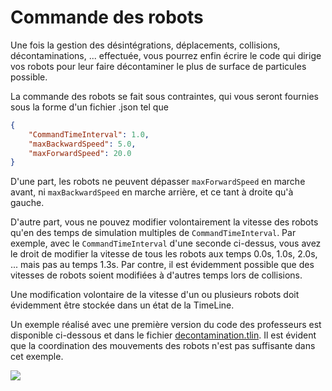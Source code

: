# Commande des robots

Une fois la gestion des désintégrations, déplacements, collisions, décontaminations, ... effectuée, vous 
pourrez enfin écrire le code qui dirige vos robots pour leur faire décontaminer le plus de surface de particules
possible. 

La commande des robots se fait sous contraintes, qui vous seront fournies sous la forme d'un fichier .json tel que 

~~~json
{
    "CommandTimeInterval": 1.0,
    "maxBackwardSpeed": 5.0,
    "maxForwardSpeed": 20.0
}
~~~

D'une part, les robots ne peuvent dépasser `maxForwardSpeed` en marche avant, ni `maxBackwardSpeed` en marche arrière, et
ce tant à droite qu'à gauche.

D'autre part, vous ne pouvez modifier volontairement la vitesse des robots qu'en des temps de simulation multiples 
de `CommandTimeInterval`. Par exemple, avec le `CommandTimeInterval` d'une seconde ci-dessus, vous avez le droit de modifier
la vitesse de tous les robots aux temps 0.0s, 1.0s, 2.0s, ...  mais pas au temps 1.3s. Par contre, il est évidemment 
possible que des vitesses de robots soient modifiées à d'autres temps lors de collisions. 

Une modification volontaire de la vitesse d'un ou plusieurs robots doit évidemment être stockée dans un état de la TimeLine. 

Un exemple réalisé avec une première version du code des professeurs est disponible ci-dessous et dans le fichier 
[decontamination.tlin](./decontamination.tlin). Il est évident que la coordination des mouvements des robots n'est 
pas suffisante dans cet exemple. 

[![](https://yt-embed.herokuapp.com/embed?v=nVcqsTWvftE)](https://youtu.be/nVcqsTWvftE) 


